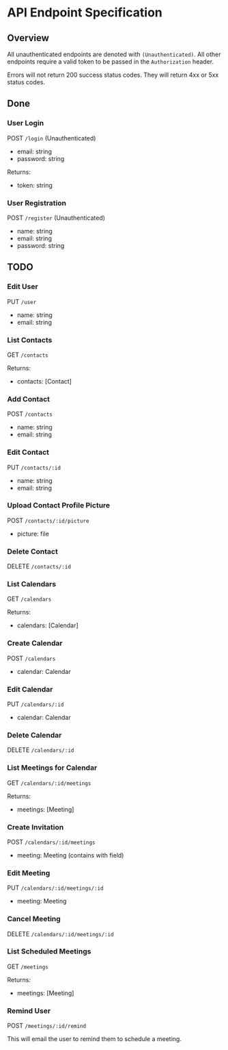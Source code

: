
# API Endpoint Specification

## Overview

All unauthenticated endpoints are denoted with `(Unauthenticated)`. 
All other endpoints require a valid token to be passed in the `Authorization` header.

Errors will not return 200 success status codes. They will return 4xx or 5xx status codes.

## Done

### User Login
POST `/login` (Unauthenticated)

* email: string
* password: string

Returns:

* token: string

### User Registration
POST `/register` (Unauthenticated)

* name: string
* email: string
* password: string

## TODO

### Edit User
PUT `/user`

* name: string
* email: string

### List Contacts
GET `/contacts`

Returns:

* contacts: [Contact]

### Add Contact
POST `/contacts`

* name: string
* email: string

### Edit Contact
PUT `/contacts/:id`

* name: string
* email: string

### Upload Contact Profile Picture
POST `/contacts/:id/picture`

* picture: file

### Delete Contact
DELETE `/contacts/:id`

### List Calendars
GET `/calendars`

Returns:

* calendars: [Calendar]

### Create Calendar
POST `/calendars`

* calendar: Calendar

### Edit Calendar
PUT `/calendars/:id`

* calendar: Calendar

### Delete Calendar
DELETE `/calendars/:id`

### List Meetings for Calendar
GET `/calendars/:id/meetings`

Returns:

* meetings: [Meeting]

### Create Invitation
POST `/calendars/:id/meetings`

* meeting: Meeting (contains with field)

### Edit Meeting
PUT `/calendars/:id/meetings/:id`

* meeting: Meeting

### Cancel Meeting
DELETE `/calendars/:id/meetings/:id`

### List Scheduled Meetings
GET `/meetings`

Returns:

* meetings: [Meeting]

### Remind User
POST `/meetings/:id/remind`

This will email the user to remind them to schedule a meeting.


